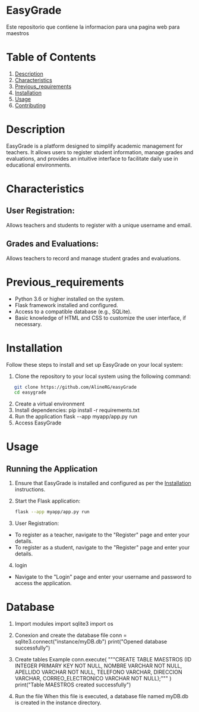 # EasyGrade
Este repositorio que contiene la informacion para una pagina web para maestros

# Table of Contents
1. [Description](#Description)
2. [Characteristics](#Characteristics)
3. [Previous_requirements](#Previous_requirements)
4. [Installation](#Installation)
5. [Usage](#Usage)
6. [Contributing](#Contributing)


# Description

EasyGrade is a platform designed to simplify academic management for teachers. It allows users to register student information, manage grades and evaluations, and provides an intuitive interface to facilitate daily use in educational environments. 

# Characteristics

## User Registration:
Allows teachers and students to register with a unique username and email.
## Grades and Evaluations:
Allows teachers to record and manage student grades and evaluations.

# Previous_requirements

- Python 3.6 or higher installed on the system.
- Flask framework installed and configured.
- Access to a compatible database (e.g., SQLite).
- Basic knowledge of HTML and CSS to customize the user interface, if necessary.

# Installation

Follow these steps to install and set up EasyGrade on your local system:
1. Clone the repository to your local system using the following command:
```bash
   git clone https://github.com/AlineRG/easyGrade
   cd easygrade
```
2. Create a virtual environment 
3. Install dependencies:
    pip install -r requirements.txt
4. Run the application
    flask --app myapp/app.py run
5. Access EasyGrade


# Usage
## Running the Application

1. Ensure that EasyGrade is installed and configured as per the [Installation](#installation) instructions.
2. Start the Flask application:

   ```bash
   flask --app myapp/app.py run

3. User Registration:
- To register as a teacher, navigate to the "Register" page and enter your details.
- To register as a student, navigate to the "Register" page and enter your details.

4. login 
- Navigate to the "Login" page and enter your username and password to access the application.

# Database 

1. Import modules 
import sqlite3
import os

2. Conexion and create the database file
conn = sqlite3.connect("instance/myDB.db")
print("Opened database successfully")

3. Create tables
Example
conn.execute(
    """CREATE TABLE MAESTROS
         (ID INTEGER PRIMARY KEY NOT NULL,
         NOMBRE VARCHAR NOT NULL,
         APELLIDO VARCHAR NOT NULL,
         TELEFONO VARCHAR,
         DIRECCION VARCHAR,
         CORREO_ELECTRONICO VARCHAR NOT NULL);"""
)
print("Table MAESTROS created successfully")

4. Run the file
When this file is executed, a database file named myDB.db is created in the instance directory. 




